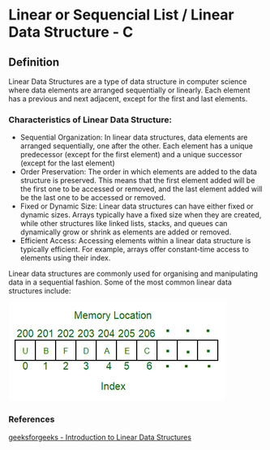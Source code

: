 # Linear or Sequencial List / Linear Data Structure - C

## Definition

Linear Data Structures are a type of data structure in computer science where data elements are arranged sequentially or linearly. Each element has a previous and next adjacent, except for the first and last elements.

### Characteristics of Linear Data Structure:

* Sequential Organization: In linear data structures, data elements are arranged sequentially, one after the other. Each element has a unique predecessor (except for the first element) and a unique successor (except for the last element)
* Order Preservation: The order in which elements are added to the data structure is preserved. This means that the first element added will be the first one to be accessed or removed, and the last element added will be the last one to be accessed or removed.
* Fixed or Dynamic Size: Linear data structures can have either fixed or dynamic sizes. Arrays typically have a fixed size when they are created, while other structures like linked lists, stacks, and queues can dynamically grow or shrink as elements are added or removed.
* Efficient Access: Accessing elements within a linear data structure is typically efficient. For example, arrays offer constant-time access to elements using their index.


Linear data structures are commonly used for organising and manipulating data in a sequential fashion. Some of the most common linear data structures include:

![img.png](img.png)


### References

[geeksforgeeks - Introduction to Linear Data Structures](https://www.geeksforgeeks.org/introduction-to-linear-data-structures/)